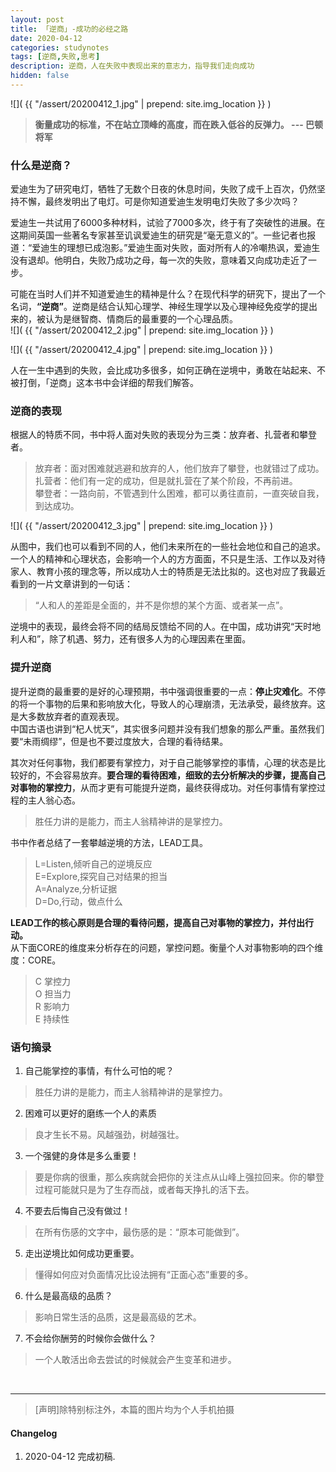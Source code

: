 ```yaml
---
layout: post
title: 「逆商」-成功的必经之路
date: 2020-04-12
categories: studynotes
tags: [逆商,失败,思考]
description: 逆商，人在失败中表现出来的意志力，指导我们走向成功
hidden: false
---
```



![](  {{ "/assert/20200412_1.jpg" | prepend: site.img_location }}  )  

> **衡量成功的标准，不在站立顶峰的高度，而在跌入低谷的反弹力。   --- 巴顿将军**

### 什么是逆商？
爱迪生为了研究电灯，牺牲了无数个日夜的休息时间，失败了成千上百次，仍然坚持不懈，最终发明出了电灯。可是你知道爱迪生发明电灯失败了多少次吗？  

爱迪生一共试用了6000多种材料，试验了7000多次，终于有了突破性的进展。在这期间英国一些著名专家甚至讥讽爱迪生的研究是“毫无意义的”。一些记者也报道：“爱迪生的理想已成泡影。”爱迪生面对失败，面对所有人的冷嘲热讽，爱迪生没有退却。他明白，失败乃成功之母，每一次的失败，意味着又向成功走近了一步。  

可能在当时人们并不知道爱迪生的精神是什么？在现代科学的研究下，提出了一个名词，**“逆商”**。逆商是结合认知心理学、神经生理学以及心理神经免疫学的提出来的，被认为是继智商、情商后的最重要的一个心理品质。  
![](  {{ "/assert/20200412_2.jpg" | prepend: site.img_location }}  )  

![](  {{ "/assert/20200412_4.jpg" | prepend: site.img_location }}  )  

人在一生中遇到的失败，会比成功多很多，如何正确在逆境中，勇敢在站起来、不被打倒，「逆商」这本书中会详细的帮我们解答。  

### 逆商的表现  
根据人的特质不同，书中将人面对失败的表现分为三类：放弃者、扎营者和攀登者。  
> 放弃者：面对困难就逃避和放弃的人，他们放弃了攀登，也就错过了成功。  
> 扎营者：他们有一定的成功，但是就扎营在了某个阶段，不再前进。  
> 攀登者：一路向前，不管遇到什么困难，都可以勇往直前，一直突破自我，到达成功。  

![](  {{ "/assert/20200412_3.jpg" | prepend: site.img_location }}  )  

从图中，我们也可以看到不同的人，他们未来所在的一些社会地位和自己的追求。一个人的精神和心理状态，会影响一个人的方方面面，不只是生活、工作以及对待家人、教育小孩的理念等，所以成功人士的特质是无法比拟的。这也对应了我最近看到的一片文章讲到的一句话：
> “人和人的差距是全面的，并不是你想的某个方面、或者某一点”。  

逆境中的表现，最终会将不同的结局反馈给不同的人。在中国，成功讲究“天时地利人和”，除了机遇、努力，还有很多人为的心理因素在里面。

### 提升逆商
提升逆商的最重要的是好的心理预期，书中强调很重要的一点：**停止灾难化**。不停的将一个事物的后果和影响放大化，导致人的心理崩溃，无法承受，最终放弃。这是大多数放弃者的直观表现。  
中国古语也讲到“杞人忧天”，其实很多问题并没有我们想象的那么严重。虽然我们要“未雨绸缪”，但是也不要过度放大，合理的看待结果。  

其次对任何事物，我们都要有掌控力，对于自己能够掌控的事情，心理的状态是比较好的，不会容易放弃。**要合理的看待困难，细致的去分析解决的步骤，提高自己对事物的掌控力**，从而才更有可能提升逆商，最终获得成功。对任何事情有掌控过程的主人翁心态。
> 胜任力讲的是能力，而主人翁精神讲的是掌控力。  

书中作者总结了一套攀越逆境的方法，LEAD工具。  
> L=Listen,倾听自己的逆境反应  
> E=Explore,探究自己对结果的担当  
> A=Analyze,分析证据  
> D=Do,行动，做点什么  

**LEAD工作的核心原则是合理的看待问题，提高自己对事物的掌控力，并付出行动。**  
从下面CORE的维度来分析存在的问题，掌控问题。衡量个人对事物影响的四个维度：CORE。
> C 掌控力  
> O 担当力  
> R 影响力  
> E 持续性  

### 语句摘录
1. 自己能掌控的事情，有什么可怕的呢？
> 胜任力讲的是能力，而主人翁精神讲的是掌控力。  
2. 困难可以更好的磨练一个人的素质  
> 良才生长不易。风越强劲，树越强壮。  
3. 一个强健的身体是多么重要！
> 要是你病的很重，那么疾病就会把你的关注点从山峰上强拉回来。你的攀登过程可能就只是为了生存而战，或者每天挣扎的活下去。  
4. 不要去后悔自己没有做过！
> 在所有伤感的文字中，最伤感的是：“原本可能做到”。  
5. 走出逆境比如何成功更重要。
> 懂得如何应对负面情况比设法拥有“正面心态”重要的多。  
6. 什么是最高级的品质？
> 影响日常生活的品质，这是最高级的艺术。  
7. 不会给你酬劳的时候你会做什么？  
> 一个人敢活出命去尝试的时候就会产生变革和进步。  

<br/>
<hr/>



> [声明]除特别标注外，本篇的图片均为个人手机拍摄

#### Changelog
1. 2020-04-12  完成初稿.
